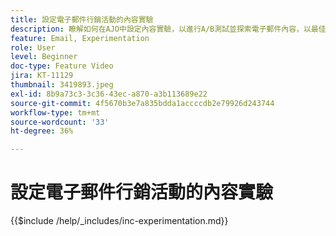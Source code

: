 ```yaml
---
title: 設定電子郵件行銷活動的內容實驗
description: 瞭解如何在AJO中設定內容實驗，以進行A/B測試並探索電子郵件內容，以最佳方式推動您的業務目標。
feature: Email, Experimentation
role: User
level: Beginner
doc-type: Feature Video
jira: KT-11129
thumbnail: 3419893.jpeg
exl-id: 8b9a73c3-3c36-43ec-a870-a3b113689e22
source-git-commit: 4f5670b3e7a835bdda1accccdb2e79926d243744
workflow-type: tm+mt
source-wordcount: '33'
ht-degree: 36%

---
```


# 設定電子郵件行銷活動的內容實驗

{{$include /help/_includes/inc-experimentation.md}}
